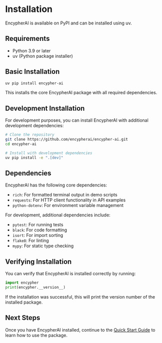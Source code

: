 # Installation

EncypherAI is available on PyPI and can be installed using uv.

## Requirements

- Python 3.9 or later
- uv (Python package installer)

## Basic Installation

```bash
uv pip install encypher-ai
```

This installs the core EncypherAI package with all required dependencies.

## Development Installation

For development purposes, you can install EncypherAI with additional development dependencies:

```bash
# Clone the repository
git clone https://github.com/encypherai/encypher-ai.git
cd encypher-ai

# Install with development dependencies
uv pip install -e ".[dev]"
```

## Dependencies

EncypherAI has the following core dependencies:

- `rich`: For formatted terminal output in demo scripts
- `requests`: For HTTP client functionality in API examples
- `python-dotenv`: For environment variable management

For development, additional dependencies include:

- `pytest`: For running tests
- `black`: For code formatting
- `isort`: For import sorting
- `flake8`: For linting
- `mypy`: For static type checking

## Verifying Installation

You can verify that EncypherAI is installed correctly by running:

```python
import encypher
print(encypher.__version__)
```

If the installation was successful, this will print the version number of the installed package.

## Next Steps

Once you have EncypherAI installed, continue to the [Quick Start Guide](quickstart.md) to learn how to use the package.
